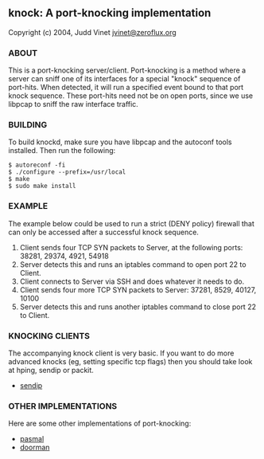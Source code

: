 ## knock: A port-knocking implementation

Copyright (c) 2004, Judd Vinet <jvinet@zeroflux.org>

### ABOUT  

This is a port-knocking server/client.  Port-knocking is a method where a
server can sniff one of its interfaces for a special "knock" sequence of
port-hits.  When detected, it will run a specified event bound to that port
knock sequence.  These port-hits need not be on open ports, since we use
libpcap to sniff the raw interface traffic.


### BUILDING

To build knockd, make sure you have libpcap and the autoconf tools
installed. Then run the following:

    $ autoreconf -fi
    $ ./configure --prefix=/usr/local
    $ make
    $ sudo make install


### EXAMPLE  

The example below could be used to run a strict (DENY policy) firewall that
can only be accessed after a successful knock sequence.

  1. Client sends four TCP SYN packets to Server, at the following ports:
     38281, 29374, 4921, 54918
  2. Server detects this and runs an iptables command to open port 22 to
     Client.
  3. Client connects to Server via SSH and does whatever it needs to do.
  4. Client sends four more TCP SYN packets to Server:  37281, 8529,
     40127, 10100
  5. Server detects this and runs another iptables command to close port
     22 to Client.


### KNOCKING CLIENTS

The accompanying knock client is very basic.  If you want to do more advanced
knocks (eg, setting specific tcp flags) then you should take look at hping,
sendip or packit.

  - [sendip](http://freshmeat.net/projects/sendip/)


### OTHER IMPLEMENTATIONS  

Here are some other implementations of port-knocking:

  - [pasmal](http://sourceforge.net/projects/pasmal/)
  - [doorman](http://doorman.sourceforge.net/)


